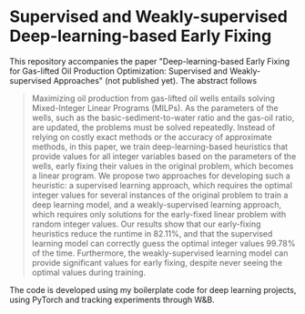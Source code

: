 # Supervised and Weakly-supervised Deep-learning-based Early Fixing

This repository accompanies the paper "Deep-learning-based Early Fixing for Gas-lifted Oil Production Optimization: Supervised and Weakly-supervised Approaches" (not published yet). The abstract follows

> Maximizing oil production from gas-lifted oil wells entails solving Mixed-Integer Linear Programs (MILPs). As the parameters of the wells, such as the basic-sediment-to-water ratio and the gas-oil ratio, are updated, the problems must be solved repeatedly. Instead of relying on costly exact methods or the accuracy of approximate methods, in this paper, we train deep-learning-based heuristics that provide values for all integer variables based on the parameters of the wells, early fixing their values in the original problem, which becomes a linear program. We propose two approaches for developing such a heuristic: a supervised learning approach, which requires the optimal integer values for several instances of the original problem to train a deep learning model, and a weakly-supervised learning approach, which requires only solutions for the early-fixed linear problem with random integer values. Our results show that our early-fixing heuristics reduce the runtime in 82.11\%, and that the supervised learning model can correctly guess the optimal integer values 99.78\% of the time. Furthermore, the weakly-supervised learning model can provide significant values for early fixing, despite never seeing the optimal values during training.

The code is developed using my boilerplate code for deep learning projects, using PyTorch and tracking experiments through W&B.
